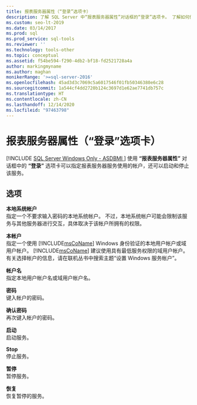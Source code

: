 ```yaml
---
title: 报表服务器属性（“登录”选项卡）
description: 了解 SQL Server 中“报表服务器属性”对话框的“登录”选项卡。 了解如何使用它来指定帐户和启动或停止服务。
ms.custom: seo-lt-2019
ms.date: 03/14/2017
ms.prod: sql
ms.prod_service: sql-tools
ms.reviewer: ''
ms.technology: tools-other
ms.topic: conceptual
ms.assetid: f54be594-f290-4db2-bf18-fd2521728a4a
author: markingmyname
ms.author: maghan
monikerRange: '>=sql-server-2016'
ms.openlocfilehash: 45ad3d3c7069c5a6017546f01fb50346380e6c28
ms.sourcegitcommit: 1a544cf4dd2720b124c3697d1e62ae7741db757c
ms.translationtype: HT
ms.contentlocale: zh-CN
ms.lasthandoff: 12/14/2020
ms.locfileid: "97463798"
---
```

# <a name="report-server-properties-log-on-tab"></a>报表服务器属性（“登录”选项卡）
[!INCLUDE [SQL Server Windows Only - ASDBMI ](../../includes/applies-to-version/sql-windows-only-asdbmi.md)]
  使用 **“报表服务器属性”** 对话框中的 **“登录”** 选项卡可以指定报表服务器服务使用的帐户，还可以启动和停止该服务。  
  
## <a name="options"></a>选项  
 **本地系统帐户**  
 指定一个不要求输入密码的本地系统帐户。 不过，本地系统帐户可能会限制该服务与其他服务器进行交互，具体取决于该帐户所拥有的权限。  
  
 **本帐户**  
 指定一个使用 [!INCLUDE[msCoName](../../includes/msconame-md.md)] Windows 身份验证的本地用户帐户或域用户帐户。 [!INCLUDE[msCoName](../../includes/msconame-md.md)] 建议使用具有最低服务权限的域用户帐户。 有关选择帐户的信息，请在联机丛书中搜索主题“设置 Windows 服务帐户”。  
  
 **帐户名**  
 指定本地用户帐户名或域用户帐户名。  
  
 **密码**  
 键入帐户的密码。  
  
 **确认密码**  
 再次键入帐户的密码。  
  
 **启动**  
 启动服务。  
  
 **Stop**  
 停止服务。  
  
 **暂停**  
 暂停服务。  
  
 **恢复**  
 恢复暂停的服务。  
  
  
